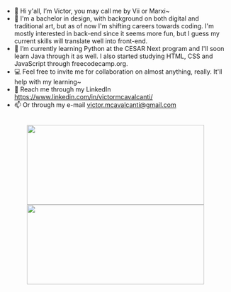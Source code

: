 - 👋 Hi y'all, I’m Victor, you may call me by Vii or Marxi~
- 🎨 I'm a bachelor in design, with background on both digital and traditional art, but as of now I'm shifting careers towards coding. I'm mostly interested in back-end since it seems more fun, but I guess my current skills will translate well into front-end.
- 📝 I’m currently learning Python at the CESAR Next program and I'll soon learn Java through it as well. I also started studying HTML, CSS and JavaScript through freecodecamp.org.
- 💻 Feel free to invite me for collaboration on almost anything, really. It'll help with my learning~
- 📣 Reach me through my LinkedIn https://www.linkedin.com/in/victormcavalcanti/  
- 📫 Or through my e-mail victor.mcavalcanti@gmail.com

<div align="center" style="display: inline_block"><br>
  <a href="https://github.com/anuraghazra/github-readme-stats">
  <img height="180em" width="400em" src="https://github-readme-stats.vercel.app/api?username=VicMCA&show_icons=true&theme=tokyonight&include_all_commits=true&count_private=true"/>
  <img height="180em" width="400em"  src="https://github-readme-stats.vercel.app/api/top-langs/?username=VicMCA&layout=compact&langs_count=7&theme=tokyonight"/>
</div>

  
<!---
VMarxi/VMarxi is a ✨ special ✨ repository because its `README.md` (this file) appears on your GitHub profile.
You can click the Preview link to take a look at your changes.
--->
